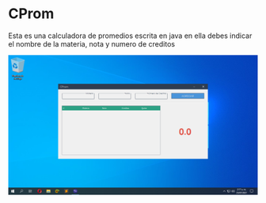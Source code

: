 # CProm
Esta es una calculadora de promedios escrita en java en ella debes indicar el nombre de la materia, nota y numero de creditos

<img src="https://github.com/iutria/CProm/blob/master/Cprom.png">
